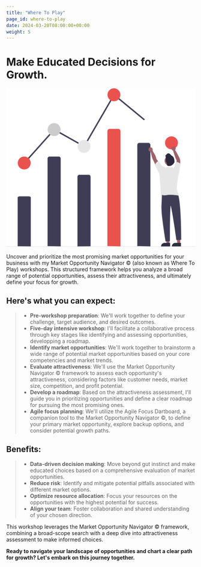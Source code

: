 ```yaml
---
title: "Where To Play"
page_id: where-to-play
date: 2024-03-20T08:00:00+00:00
weight: 5
---
```


# Make Educated Decisions for Growth.

![Where To Play](/images/illustrations/undraw_visual_data_re_mxxo.svg)

<!--more-->

Uncover and prioritize the most promising market opportunities for your business with my Market Opportunity Navigator © (also known as Where To Play) workshops. This structured framework helps you analyze a broad range of potential opportunities, assess their attractiveness, and ultimately define your focus for growth.

## Here's what you can expect:

> - **Pre-workshop preparation**: We'll work together to define your challenge, target audience, and desired outcomes.
> - **Five-day intensive workshop**: I'll facilitate a collaborative process through key stages like identifying and assessing opportunities, developping a roadmap.
> - **Identify market opportunities**: We'll work together to brainstorm a wide range of potential market opportunities based on your core competencies and market trends.
> - **Evaluate attractiveness**: We'll use the Market Opportunity Navigator © framework to assess each opportunity's attractiveness, considering factors like customer needs, market size, competition, and profit potential.
> - **Develop a roadmap**: Based on the attractiveness assessment, I'll guide you in prioritizing opportunities and define a clear roadmap for pursuing the most promising ones.
> - **Agile focus planning**: We'll utilize the Agile Focus Dartboard, a companion tool to the Market Opportunity Navigator ©, to define your primary market opportunity, explore backup options, and consider potential growth paths.

## Benefits:

> - **Data-driven decision making**: Move beyond gut instinct and make educated choices based on a comprehensive evaluation of market opportunities.
> - **Reduce risk**: Identify and mitigate potential pitfalls associated with different market options.
> - **Optimize resource allocation**: Focus your resources on the opportunities with the highest potential for success.
> - **Align your team**: Foster collaboration and shared understanding of your chosen direction.

This workshop leverages the Market Opportunity Navigator © framework, combining a broad-scope search with a deep dive into attractiveness assessment to make informed choices.

**Ready to navigate your landscape of opportunities and chart a clear path for growth? Let's embark on this journey together.**
